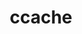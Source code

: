 ---
title: "ccache"
layout: cache
categories: [package, develop]
meta: {"compilers": ["apple-clang@16.0.0", "gcc@10.2.1", "gcc@10.5.0", "gcc@13.3.0", "gcc@7.5.0"], "num_specs": 16, "num_specs_by_stack": {"developer-tools": 3, "developer-tools-aarch64-linux-gnu": 5, "developer-tools-darwin": 2, "developer-tools-manylinux2014": 1, "developer-tools-x86_64_v3-linux-gnu": 5, "root": 16}, "oss": ["centos7", "rhel8", "sequoia", "ubuntu18.04"], "platforms": ["darwin", "linux"], "stacks": ["developer-tools", "developer-tools-aarch64-linux-gnu", "developer-tools-darwin", "developer-tools-manylinux2014", "developer-tools-x86_64_v3-linux-gnu", "root"], "targets": ["aarch64", "x86_64_v3"], "versions": ["4.10.2", "4.6.3"]}
spec_details: [{"compiler": "gcc@7.5.0", "hash": "23rqxgj4qusapf2cv4eeudveakpm7ubc", "os": "ubuntu18.04", "platform": "linux", "size": "-", "stacks": ["developer-tools", "root"], "target": "x86_64_v3", "variants": ["build_system=cmake", "build_type=Release", "generator=make", "~ipo", "+redis"], "versions": ["4.6.3"]}, {"compiler": "apple-clang@16.0.0", "hash": "bmwcctumlpave35lgcgysrrltuindubo", "os": "sequoia", "platform": "darwin", "size": "-", "stacks": ["developer-tools-darwin", "root"], "target": "aarch64", "variants": ["build_system=cmake", "build_type=Release", "generator=make", "~ipo", "+redis"], "versions": ["4.10.2"]}, {"compiler": "gcc@10.2.1", "hash": "bvbjysl5vizrgpnin5qhwfk4kfqkss7f", "os": "centos7", "platform": "linux", "size": "-", "stacks": ["developer-tools-manylinux2014", "root"], "target": "x86_64_v3", "variants": ["build_system=cmake", "build_type=Release", "generator=make", "~ipo", "+redis"], "versions": ["4.10.2"]}, {"compiler": "gcc@10.5.0", "hash": "dkukpnbikkn7c2hxi2dn5fp7yty34wgw", "os": "centos7", "platform": "linux", "size": "-", "stacks": ["developer-tools-x86_64_v3-linux-gnu", "root"], "target": "x86_64_v3", "variants": ["build_system=cmake", "build_type=Release", "generator=make", "~ipo", "+redis"], "versions": ["4.10.2"]}, {"compiler": "gcc@10.5.0", "hash": "eqrqpvpt42nlufyknf6lvgpws74e3a4n", "os": "centos7", "platform": "linux", "size": "-", "stacks": ["developer-tools-x86_64_v3-linux-gnu", "root"], "target": "x86_64_v3", "variants": ["build_system=cmake", "build_type=Release", "generator=make", "~ipo", "+redis"], "versions": ["4.10.2"]}, {"compiler": "gcc@13.3.0", "hash": "gl2hstobt5sgkufw5axbrvvjwnipu4iw", "os": "rhel8", "platform": "linux", "size": "-", "stacks": ["developer-tools-aarch64-linux-gnu", "root"], "target": "aarch64", "variants": ["build_system=cmake", "build_type=Release", "generator=make", "~ipo", "+redis"], "versions": ["4.10.2"]}, {"compiler": "gcc@13.3.0", "hash": "hbhmjma3zheuwtaaz7dd3ci7vukmkkfk", "os": "rhel8", "platform": "linux", "size": "-", "stacks": ["developer-tools-aarch64-linux-gnu", "root"], "target": "aarch64", "variants": ["build_system=cmake", "build_type=Release", "generator=make", "~ipo", "+redis"], "versions": ["4.10.2"]}, {"compiler": "gcc@10.5.0", "hash": "jkq24dcczjc2cjtxq4pkpqe4msktqyge", "os": "centos7", "platform": "linux", "size": "-", "stacks": ["developer-tools-x86_64_v3-linux-gnu", "root"], "target": "x86_64_v3", "variants": ["build_system=cmake", "build_type=Release", "generator=make", "~ipo", "+redis"], "versions": ["4.10.2"]}, {"compiler": "gcc@10.5.0", "hash": "kg5rs7jlli75atgt7iwm6e6ib33ks46j", "os": "centos7", "platform": "linux", "size": "-", "stacks": ["developer-tools-x86_64_v3-linux-gnu", "root"], "target": "x86_64_v3", "variants": ["build_system=cmake", "build_type=Release", "generator=make", "~ipo", "+redis"], "versions": ["4.10.2"]}, {"compiler": "gcc@7.5.0", "hash": "kk53pigvkk7niwz57ni24gpk5btlg7un", "os": "ubuntu18.04", "platform": "linux", "size": "-", "stacks": ["developer-tools", "root"], "target": "x86_64_v3", "variants": ["build_system=cmake", "build_type=Release", "generator=make", "~ipo", "+redis"], "versions": ["4.6.3"]}, {"compiler": "gcc@13.3.0", "hash": "nbegcys57bn2lsbxfir7ofvbh54xpihl", "os": "rhel8", "platform": "linux", "size": "-", "stacks": ["developer-tools-aarch64-linux-gnu", "root"], "target": "aarch64", "variants": ["build_system=cmake", "build_type=Release", "generator=make", "~ipo", "+redis"], "versions": ["4.10.2"]}, {"compiler": "gcc@13.3.0", "hash": "ost5e62ke24uzxtr77av3hq2ogl6kupa", "os": "rhel8", "platform": "linux", "size": "-", "stacks": ["developer-tools-aarch64-linux-gnu", "root"], "target": "aarch64", "variants": ["build_system=cmake", "build_type=Release", "generator=make", "~ipo", "+redis"], "versions": ["4.10.2"]}, {"compiler": "gcc@10.5.0", "hash": "qva3iytomjlre6dx4kzlojpmdb7xzm7t", "os": "centos7", "platform": "linux", "size": "-", "stacks": ["developer-tools-x86_64_v3-linux-gnu", "root"], "target": "x86_64_v3", "variants": ["build_system=cmake", "build_type=Release", "generator=make", "~ipo", "+redis"], "versions": ["4.10.2"]}, {"compiler": "gcc@7.5.0", "hash": "s735s43qwojzefwnkum6xlnizvs5mmop", "os": "ubuntu18.04", "platform": "linux", "size": "-", "stacks": ["developer-tools", "root"], "target": "x86_64_v3", "variants": ["build_system=cmake", "build_type=Release", "generator=make", "~ipo", "+redis"], "versions": ["4.6.3"]}, {"compiler": "gcc@13.3.0", "hash": "y35r52xl2xeguv3axogrjx363j22y52u", "os": "rhel8", "platform": "linux", "size": "-", "stacks": ["developer-tools-aarch64-linux-gnu", "root"], "target": "aarch64", "variants": ["build_system=cmake", "build_type=Release", "generator=make", "~ipo", "+redis"], "versions": ["4.10.2"]}, {"compiler": "apple-clang@16.0.0", "hash": "z2opm2tzocsd3y7bvlsgjqlf5zofhq4t", "os": "sequoia", "platform": "darwin", "size": "-", "stacks": ["developer-tools-darwin", "root"], "target": "aarch64", "variants": ["build_system=cmake", "build_type=Release", "generator=make", "~ipo", "+redis"], "versions": ["4.10.2"]}]
---